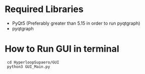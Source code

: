 # Required Libraries
 * PyQt5 (Preferably greater than 5.15 in order to run pyqtgraph)
 * pyqtgraph
 
# How to Run GUI in terminal
	 cd HyperloopSupaero/GUI
	 python3 GUI_Main.py 
